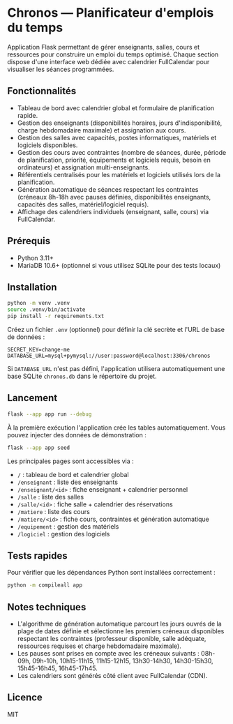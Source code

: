# Chronos — Planificateur d'emplois du temps

Application Flask permettant de gérer enseignants, salles, cours et ressources pour construire un emploi du temps optimisé. Chaque section dispose d'une interface web dédiée avec calendrier FullCalendar pour visualiser les séances programmées.

## Fonctionnalités

- Tableau de bord avec calendrier global et formulaire de planification rapide.
- Gestion des enseignants (disponibilités horaires, jours d'indisponibilité, charge hebdomadaire maximale) et assignation aux cours.
- Gestion des salles avec capacités, postes informatiques, matériels et logiciels disponibles.
- Gestion des cours avec contraintes (nombre de séances, durée, période de planification, priorité, équipements et logiciels requis, besoin en ordinateurs) et assignation multi-enseignants.
- Référentiels centralisés pour les matériels et logiciels utilisés lors de la planification.
- Génération automatique de séances respectant les contraintes (créneaux 8h-18h avec pauses définies, disponibilités enseignants, capacités des salles, matériel/logiciel requis).
- Affichage des calendriers individuels (enseignant, salle, cours) via FullCalendar.

## Prérequis

- Python 3.11+
- MariaDB 10.6+ (optionnel si vous utilisez SQLite pour des tests locaux)

## Installation

```bash
python -m venv .venv
source .venv/bin/activate
pip install -r requirements.txt
```

Créez un fichier `.env` (optionnel) pour définir la clé secrète et l'URL de base de données :

```env
SECRET_KEY=change-me
DATABASE_URL=mysql+pymysql://user:password@localhost:3306/chronos
```

Si `DATABASE_URL` n'est pas défini, l'application utilisera automatiquement une base SQLite `chronos.db` dans le répertoire du projet.

## Lancement

```bash
flask --app app run --debug
```

À la première exécution l'application crée les tables automatiquement. Vous pouvez injecter des données de démonstration :

```bash
flask --app app seed
```

Les principales pages sont accessibles via :

- `/` : tableau de bord et calendrier global
- `/enseignant` : liste des enseignants
- `/enseignant/<id>` : fiche enseignant + calendrier personnel
- `/salle` : liste des salles
- `/salle/<id>` : fiche salle + calendrier des réservations
- `/matiere` : liste des cours
- `/matiere/<id>` : fiche cours, contraintes et génération automatique
- `/equipement` : gestion des matériels
- `/logiciel` : gestion des logiciels

## Tests rapides

Pour vérifier que les dépendances Python sont installées correctement :

```bash
python -m compileall app
```

## Notes techniques

- L'algorithme de génération automatique parcourt les jours ouvrés de la plage de dates définie et sélectionne les premiers créneaux disponibles respectant les contraintes (professeur disponible, salle adéquate, ressources requises et charge hebdomadaire maximale).
- Les pauses sont prises en compte avec les créneaux suivants : 08h-09h, 09h-10h, 10h15-11h15, 11h15-12h15, 13h30-14h30, 14h30-15h30, 15h45-16h45, 16h45-17h45.
- Les calendriers sont générés côté client avec FullCalendar (CDN).

## Licence

MIT
